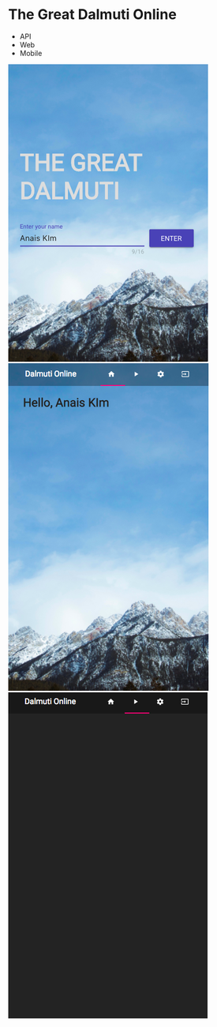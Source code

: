 # The Great Dalmuti Online
- API
- Web
- Mobile

![Online Dalmuti](public/image/screenshot1.png) <br/>
![Online Dalmuti](public/image/screenshot2.png) <br/>
![Online Dalmuti](public/image/screenshot3.png)
